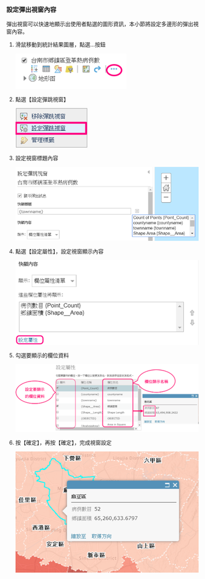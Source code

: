 ### 設定彈出視窗內容

彈出視窗可以快速地顯示出使用者點選的圖形資訊，本小節將設定多邊形的彈出視窗內容。

1.  滑鼠移動到統計結果圖層，點選…按鈕

    ![](/assets/ex02/image39.png)
    
2.  點選【設定彈跳視窗】

    ![](/assets/ex02/image44.png)
    
3.  設定視窗標題內容

    ![](/assets/ex02/image45.png)

4.  點選【設定屬性】，設定視窗顯示內容
    
    ![](/assets/ex02/image46.png)

5.  勾選要顯示的欄位資料

    ![](/assets/ex02/image47.png)

6.  按【確定】，再按【確定】，完成視窗設定

    ![](/assets/ex02/image48.png)